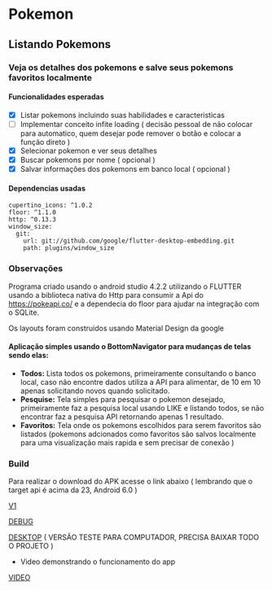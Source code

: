 
# **Pokemon**
## **Listando Pokemons**
### Veja os detalhes dos pokemons e salve seus pokemons favoritos localmente

#### Funcionalidades esperadas
- [x] Listar pokemons incluindo suas habilidades e caracteristicas
- [ ] Implementar conceito infite loading ( decisão pessoal de não colocar para automatico, quem desejar pode remover o botão e colocar a função direto )
- [x] Selecionar pokemon e ver seus detalhes
- [x] Buscar pokemons por nome ( opcional )
- [x] Salvar informações dos pokemons em banco local ( opcional )

#### Dependencias usadas
```
cupertino_icons: ^1.0.2
floor: ^1.1.0
http: ^0.13.3
window_size:
  git:
    url: git://github.com/google/flutter-desktop-embedding.git
    path: plugins/window_size
```
### Observações
Programa criado usando o android studio 4.2.2 utilizando o FLUTTER usando a biblioteca nativa do Http para consumir a Api do https://pokeapi.co/ e a dependecia do floor para ajudar na integração com o SQLite.

 Os layouts foram construidos usando Material Design da google
 #### Aplicação simples usando o BottomNavigator para mudanças de telas sendo elas:
 - **Todos:** Lista todos os pokemons, primeiramente consultando o banco local, caso não encontre dados utiliza a API para alimentar, de 10 em 10 apenas solicitando novos quando solicitado.
 - **Pesquise:** Tela simples para pesquisar o pokemon desejado, primeiramente faz a pesquisa local usando LIKE e listando todos, se não encontrar faz a pesquisa API retornando apenas 1 resultado.
 - **Favoritos:** Tela onde os pokemons escolhidos para serem favoritos são listados (pokemons adcionados como favoritos são salvos localmente para uma visualização mais 
 rapida e sem precisar de conexão )
 
 ### Build
 Para realizar o download do APK acesse o link abaixo ( lembrando que o target api é acima da 23, Android 6.0 )
 
 [V1](https://drive.google.com/file/d/1uG25poYhI8D3f6VnETTNKajvsReSW43I/view?usp=sharing)
 
 [DEBUG](https://drive.google.com/file/d/1IOQULdeYHxeEjMqhq6l9-P1s8utYBXm4/view?usp=sharing)
 
 [DESKTOP](https://drive.google.com/file/d/1r_a-3AtrIGhmuAw-ZLpik9R32Oy3BCY2/view?usp=sharing) ( VERSÃO TESTE PARA COMPUTADOR, PRECISA BAIXAR TODO O PROJETO )
 
 
 - Video demonstrando o funcionamento do app
 
 [VIDEO](https://drive.google.com/file/d/17_RdfZFOpuonTPyTBzF2ErLgAiskHJcT/view?usp=sharing)
